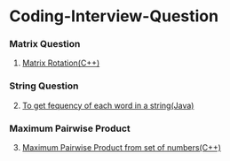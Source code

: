 # Coding-Interview-Question

### Matrix Question
1. [Matrix Rotation(C++)](https://github.com/apul1421/Coding-Interview-Question/blob/master/Matrix%20Rotation.cpp) 

### String Question
2. [To get fequency of each word in a string(Java)](https://github.com/apul1421/Coding-Interview-Question/blob/master/StackLinkedList/main.cpp)

### Maximum Pairwise Product
3. [Maximum Pairwise Product from set of numbers(C++)](https://github.com/apul1421/Coding-Interview-Question/blob/master/PairwiseProduct.cpp)
